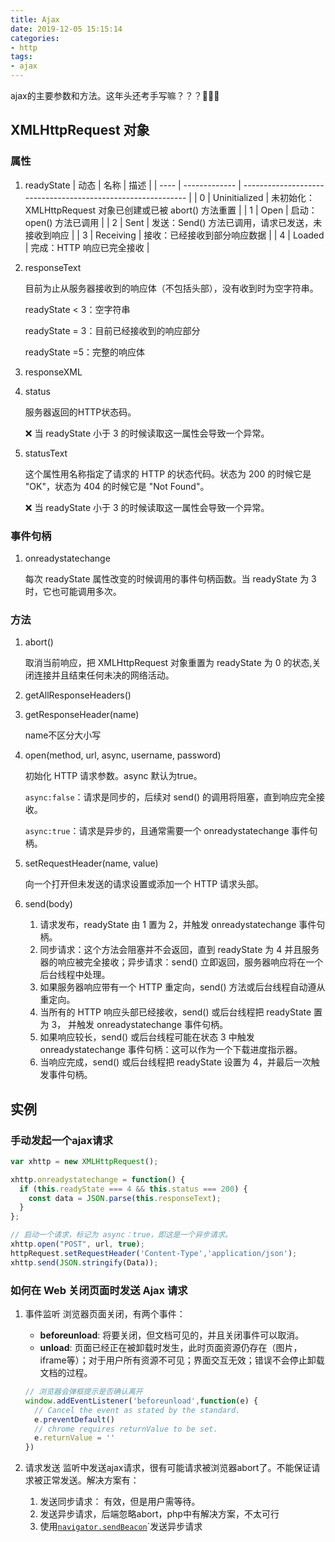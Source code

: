 ```yaml
---
title: Ajax
date: 2019-12-05 15:15:14
categories:
- http
tags:
- ajax
---
```


ajax的主要参数和方法。这年头还考手写嘛？？？:dog::dog::dog:

## XMLHttpRequest 对象

### 属性

1. readyState
  | 动态 | 名称          | 描述                                                         |
  | ---- | ------------- | ------------------------------------------------------------ |
  | 0    | Uninitialized | 未初始化：XMLHttpRequest 对象已创建或已被 abort() 方法重置  |
  | 1    | Open          | 启动：open() 方法已调用                          |
  | 2    | Sent          | 发送：Send() 方法已调用，请求已发送，未接收到响应   |
  | 3    | Receiving     | 接收：已经接收到部分响应数据                       |
  | 4    | Loaded        | 完成：HTTP 响应已完全接收                         |

2. responseText

   目前为止从服务器接收到的响应体（不包括头部），没有收到时为空字符串。

   readyState < 3：空字符串

   readyState = 3：目前已经接收到的响应部分

   readyState =5：完整的响应体

3. responseXML

4. status

   服务器返回的HTTP状态码。

   :x: 当 readyState 小于 3 的时候读取这一属性会导致一个异常。

5. statusText

   这个属性用名称指定了请求的 HTTP 的状态代码。状态为 200 的时候它是 "OK"，状态为 404 的时候它是 "Not Found"。

   :x: 当 readyState 小于 3 的时候读取这一属性会导致一个异常。

### 事件句柄

1. onreadystatechange

   每次 readyState 属性改变的时候调用的事件句柄函数。当 readyState 为 3 时，它也可能调用多次。

### 方法

1. abort()

   取消当前响应，把 XMLHttpRequest 对象重置为 readyState 为 0 的状态,关闭连接并且结束任何未决的网络活动。

2. getAllResponseHeaders()

3. getResponseHeader(name)

   name不区分大小写

4. open(method, url, async, username, password)

   初始化 HTTP 请求参数。async 默认为true。

   `async:false`：请求是同步的，后续对 send() 的调用将阻塞，直到响应完全接收。

   `async:true`：请求是异步的，且通常需要一个 onreadystatechange 事件句柄。

5. setRequestHeader(name, value)

   向一个打开但未发送的请求设置或添加一个 HTTP 请求头部。

6. send(body)
   1. 请求发布，readyState 由 1 置为 2，并触发 onreadystatechange 事件句柄。
   2. 同步请求：这个方法会阻塞并不会返回，直到 readyState 为 4 并且服务器的响应被完全接收；异步请求：send() 立即返回，服务器响应将在一个后台线程中处理。
   3. 如果服务器响应带有一个 HTTP 重定向，send() 方法或后台线程自动遵从重定向。
   4. 当所有的 HTTP 响应头部已经接收，send() 或后台线程把 readyState 置为 3， 并触发 onreadystatechange 事件句柄。
   5. 如果响应较长，send() 或后台线程可能在状态 3 中触发 onreadystatechange 事件句柄：这可以作为一个下载进度指示器。
   6. 当响应完成，send() 或后台线程把 readyState 设置为 4，并最后一次触发事件句柄。

## 实例

### 手动发起一个ajax请求

```javascript
var xhttp = new XMLHttpRequest();

xhttp.onreadystatechange = function() {
  if (this.readyState === 4 && this.status === 200) {
    const data = JSON.parse(this.responseText);
  }
};

// 启动一个请求，标记为 async：true，即这是一个异步请求。
xhttp.open("POST", url, true);
httpRequest.setRequestHeader('Content-Type','application/json');
xhttp.send(JSON.stringify(Data));
```

### 如何在 Web 关闭页面时发送 Ajax 请求

1. 事件监听
  浏览器页面关闭，有两个事件：

   - **beforeunload**: 将要关闭，但文档可见的，并且关闭事件可以取消。
   - **unload**: 页面已经正在被卸载时发生，此时页面资源仍存在（图片，iframe等）；对于用户所有资源不可见；界面交互无效；错误不会停止卸载文档的过程。

    ```javascript
    // 浏览器会弹框提示是否确认离开
    window.addEventListener('beforeunload',function(e) {
      // Cancel the event as stated by the standard.
      e.preventDefault()
      // chrome requires returnValue to be set.
      e.returnValue = ''
    })
    ```

2. 请求发送
  监听中发送ajax请求，很有可能请求被浏览器abort了。不能保证请求被正常发送。解决方案有：
   1. 发送同步请求： 有效，但是用户需等待。
   2. 发送异步请求，后端忽略abort，php中有解决方案，不太可行
   3. 使用[`navigator.sendBeacon`](https://developer.mozilla.org/zh-CN/docs/Web/API/Navigator/sendBeacon)`发送异步请求
